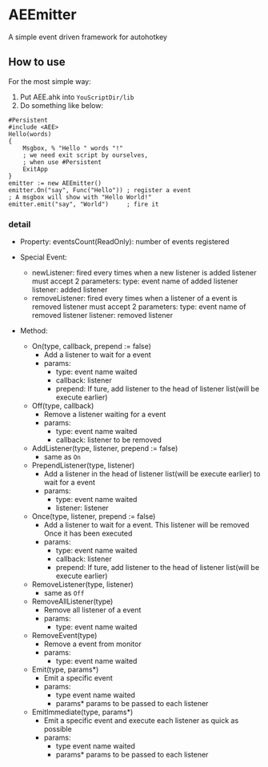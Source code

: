 # AEEmitter
A simple event driven framework for autohotkey

## How to use

For the most simple way:  
1. Put AEE.ahk into `YouScriptDir/lib`
2. Do something like below:
```autohotkey
#Persistent
#include <AEE>
Hello(words)
{
    Msgbox, % "Hello " words "!"
    ; we need exit script by ourselves, 
    ; when use #Persistent
    ExitApp
}
emitter := new AEEmitter()
emitter.On("say", Func("Hello")) ; register a event
; A msgbox will show with "Hello World!"
emitter.emit("say", "World")     ; fire it
```

### detail

- Property:
eventsCount(ReadOnly): number of events registered

- Special Event:
  - newListener: fired every times when a new listener is added
             listener must accept 2 parameters: 
                type: event name of added listener
                listener: added listener
  - removeListener: fired every times when a listener of a event is removed
             listener must accept 2 parameters: 
                type: event name of removed listener
                listener: removed listener
- Method:
  - On(type, callback, prepend := false)
    - Add a listener to wait for a event
    - params:
      - type: event name waited
      - callback: listener
      - prepend: If ture, add listener to the head of listener list(will be execute earlier)
  - Off(type, callback)
    - Remove a listener waiting for a event
    - params:
      - type: event name waited
      - callback: listener to be removed
  - AddListener(type, listener, prepend := false)
    - same as `On`
  - PrependListener(type, listener) 
    - Add a listener in the head of listener list(will be execute earlier) to wait for a event
    - params:
      - type: event name waited
      - listener: listener
  - Once(type, listener, prepend := false)
    - Add a listener to wait for a event. This listener will be removed Once it has been executed
    - params:
      - type: event name waited 
      - callback: listener 
      - prepend: If ture, add listener to the head of listener list(will be execute earlier)
  - RemoveListener(type, listener)
    - same as `Off`
  - RemoveAllListener(type)
    - Remove all listener of a event
    - params:
      - type: event name waited
  - RemoveEvent(type)
    - Remove a event from monitor
    - params:
      - type: event name waited
  - Emit(type, params*)
    - Emit a specific event 
    - params:
      - type event name waited
      - params* params to be passed to each listener
  - EmitImmediate(type, params*)
    - Emit a specific event and execute each listener as quick as possible
    - params:
      - type event name waited
      - params* params to be passed to each listener
